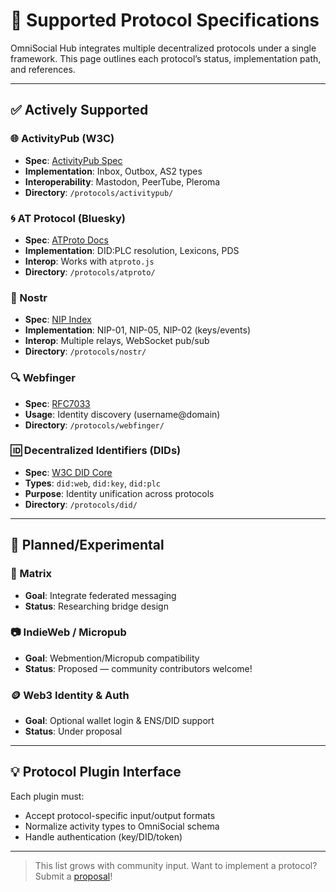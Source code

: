 # 📜 Supported Protocol Specifications

OmniSocial Hub integrates multiple decentralized protocols under a single framework. This page outlines each protocol’s status, implementation path, and references.

---

## ✅ Actively Supported

### 🌐 ActivityPub (W3C)
- **Spec**: [ActivityPub Spec](https://www.w3.org/TR/activitypub/)
- **Implementation**: Inbox, Outbox, AS2 types
- **Interoperability**: Mastodon, PeerTube, Pleroma
- **Directory**: `/protocols/activitypub/`

### 🌀 AT Protocol (Bluesky)
- **Spec**: [ATProto Docs](https://docs.bsky.app/)
- **Implementation**: DID:PLC resolution, Lexicons, PDS
- **Interop**: Works with `atproto.js`
- **Directory**: `/protocols/atproto/`

### 📡 Nostr
- **Spec**: [NIP Index](https://github.com/nostr-protocol/nips)
- **Implementation**: NIP-01, NIP-05, NIP-02 (keys/events)
- **Interop**: Multiple relays, WebSocket pub/sub
- **Directory**: `/protocols/nostr/`

### 🔍 Webfinger
- **Spec**: [RFC7033](https://tools.ietf.org/html/rfc7033)
- **Usage**: Identity discovery (username@domain)
- **Directory**: `/protocols/webfinger/`

### 🆔 Decentralized Identifiers (DIDs)
- **Spec**: [W3C DID Core](https://www.w3.org/TR/did-core/)
- **Types**: `did:web`, `did:key`, `did:plc`
- **Purpose**: Identity unification across protocols
- **Directory**: `/protocols/did/`

---

## 🧪 Planned/Experimental

### 🔗 Matrix
- **Goal**: Integrate federated messaging
- **Status**: Researching bridge design

### 📷 IndieWeb / Micropub
- **Goal**: Webmention/Micropub compatibility
- **Status**: Proposed — community contributors welcome!

### 🪙 Web3 Identity & Auth
- **Goal**: Optional wallet login & ENS/DID support
- **Status**: Under proposal

---

## 💡 Protocol Plugin Interface
Each plugin must:
- Accept protocol-specific input/output formats
- Normalize activity types to OmniSocial schema
- Handle authentication (key/DID/token)

---

> This list grows with community input. Want to implement a protocol? Submit a [proposal](submit.md)!

